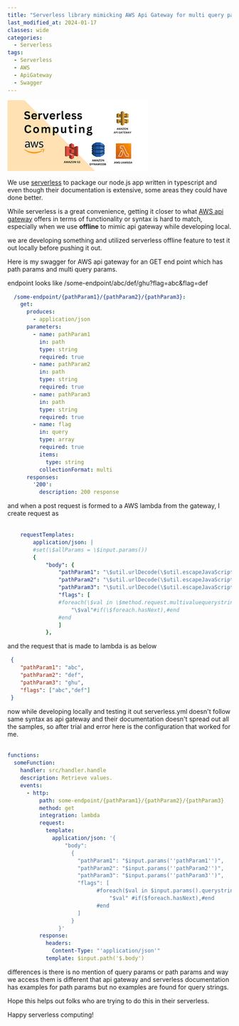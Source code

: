 ```yaml
---
title: "Serverless library mimicking AWS Api Gateway for multi query param strings"
last_modified_at: 2024-01-17
classes: wide
categories:
  - Serverless
tags:
  - Serverless
  - AWS
  - ApiGateway
  - Swagger
---
```


![](/assets/images/serverless.png)

We use [serverless](https://www.serverless.com/) to package our node.js app written in typescript and even though their documentation is extensive, some areas they could have done better.

While serverless is a great convenience, getting it closer to what [AWS api gateway](https://aws.amazon.com/api-gateway/) offers in terms of functionality or syntax is hard to match, especially when we use **offline** to mimic api gateway while developing local.

we are developing something and utilized serverless offline feature to test it out locally before pushing it out.

Here is my swagger for AWS api gateway for an GET end point which has path params and multi query params.

endpoint looks like /some-endpoint/abc/def/ghu?flag=abc&flag=def

```yml
  /some-endpoint/{pathParam1}/{pathParam2}/{pathParam3}:
    get:
      produces:
        - application/json
      parameters:
        - name: pathParam1
          in: path
          type: string
          required: true
        - name: pathParam2
          in: path
          type: string
          required: true
        - name: pathParam3
          in: path
          type: string
          required: true
        - name: flag
          in: query
          type: array
          required: true
          items:
            type: string
          collectionFormat: multi
      responses:
        '200':
          description: 200 response

```
and when a post request is formed to a AWS lambda from the gateway, I create request as

```yml

    requestTemplates:
        application/json: |
        #set(\$allParams = \$input.params())
        {
            "body": {
                "pathParam1": "\$util.urlDecode(\$util.escapeJavaScript(\$input.params().path.get('pathParam1')))", 
                "pathParam2": "\$util.urlDecode(\$util.escapeJavaScript(\$input.params().path.get('pathParam2')))", 
                "pathParam3": "\$util.urlDecode(\$util.escapeJavaScript(\$input.params().path.get('pathParam3')))", 
                "flags": [ 
                #foreach(\$val in \$method.request.multivaluequerystring.get('flag'))
                    "\$val"#if(\$foreach.hasNext),#end
                #end
                ]
            },

```
and the request that is made to lambda is as below

```json
 {
    "pathParam1": "abc",
    "pathParam2": "def",
    "pathParam3": "ghu",
    "flags": ["abc","def"]
 }
```

now while developing locally and testing it out serverless.yml doesn't follow same syntax as api gateway and their documentation doesn't spread out all the samples, so after trial and error here is the configuration that worked for me.

```yml

functions:
  someFunction:
    handler: src/handler.handle
    description: Retrieve values.
    events:
      - http:
          path: some-endpoint/{pathParam1}/{pathParam2}/{pathParam3}
          method: get
          integration: lambda
          request:
            template:
              application/json: '{
                  "body": 
                    {
                      "pathParam1": "$input.params(''pathParam1'')",
                      "pathParam2": "$input.params(''pathParam2'')",
                      "pathParam3": "$input.params(''pathParam3'')",
                      "flags": [
                            #foreach($val in $input.params().querystring.get(''flag''))
                                "$val" #if($foreach.hasNext),#end
                            #end
                      ]
                    }
                }'
          response:
            headers:
              Content-Type: "'application/json'"
            template: $input.path('$.body')

```

differences is there is no mention of query params or path params and way we access them is different that api gateway and serverless documentation has examples for path params but no examples are found for query strings.

Hope this helps out folks who are trying to do this in their serverless.

Happy serverless computing!
